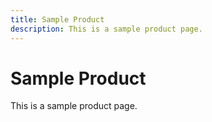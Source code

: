 ```yaml
---
title: Sample Product
description: This is a sample product page.
---
```


# Sample Product

This is a sample product page.